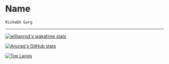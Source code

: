 # Name

`Rishabh Garg`

---

[![willianrod's wakatime stats](https://github-readme-stats.vercel.app/api/wakatime?username=rishabhgargdps)](https://github.com/anuraghazra/github-readme-stats)

[![Anurag's GitHub stats](https://github-readme-stats.vercel.app/api?username=rishabhgargdps&count_private=true&show_icons=true&theme=algolia)](https://github.com/anuraghazra/github-readme-stats)

[![Top Langs](https://github-readme-stats.vercel.app/api/top-langs/?username=rishabhgargdps&langs_count=30)](https://github.com/anuraghazra/github-readme-stats)
